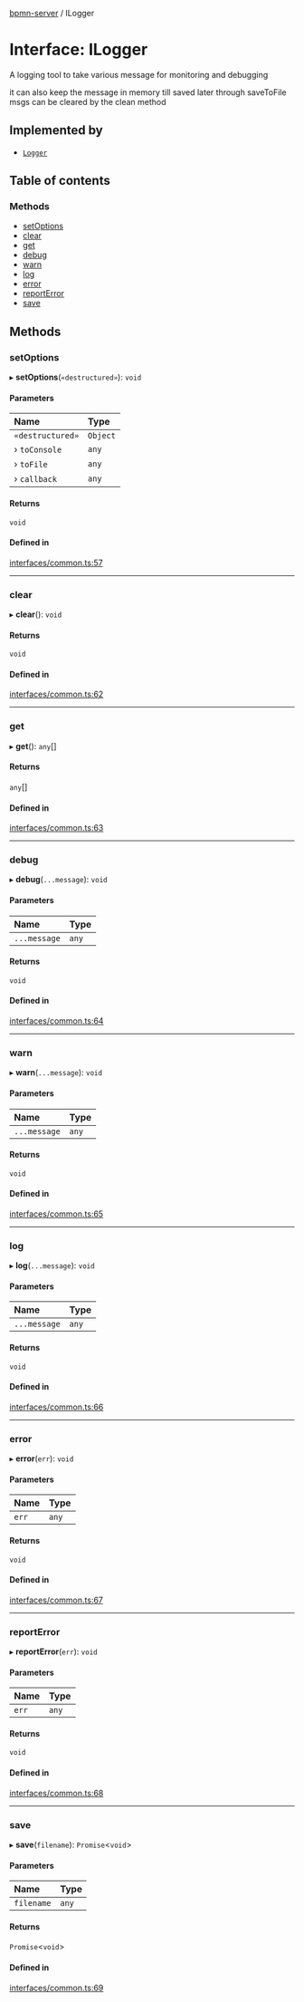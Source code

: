[bpmn-server](../readme.md) / ILogger

# Interface: ILogger

A logging tool to take various message for monitoring and debugging

it can also keep the message in memory till saved later through saveToFile
msgs can be cleared by the clean method

## Implemented by

- [`Logger`](../classes/Logger.md)

## Table of contents

### Methods

- [setOptions](ILogger.md#setoptions)
- [clear](ILogger.md#clear)
- [get](ILogger.md#get)
- [debug](ILogger.md#debug)
- [warn](ILogger.md#warn)
- [log](ILogger.md#log)
- [error](ILogger.md#error)
- [reportError](ILogger.md#reporterror)
- [save](ILogger.md#save)

## Methods

### setOptions

▸ **setOptions**(`«destructured»`): `void`

#### Parameters

| Name | Type |
| :------ | :------ |
| `«destructured»` | `Object` |
| › `toConsole` | `any` |
| › `toFile` | `any` |
| › `callback` | `any` |

#### Returns

`void`

#### Defined in

[interfaces/common.ts:57](https://github.com/bpmnServer/bpmn-server/blob/40582af/src/interfaces/common.ts#L57)

___

### clear

▸ **clear**(): `void`

#### Returns

`void`

#### Defined in

[interfaces/common.ts:62](https://github.com/bpmnServer/bpmn-server/blob/40582af/src/interfaces/common.ts#L62)

___

### get

▸ **get**(): `any`[]

#### Returns

`any`[]

#### Defined in

[interfaces/common.ts:63](https://github.com/bpmnServer/bpmn-server/blob/40582af/src/interfaces/common.ts#L63)

___

### debug

▸ **debug**(`...message`): `void`

#### Parameters

| Name | Type |
| :------ | :------ |
| `...message` | `any` |

#### Returns

`void`

#### Defined in

[interfaces/common.ts:64](https://github.com/bpmnServer/bpmn-server/blob/40582af/src/interfaces/common.ts#L64)

___

### warn

▸ **warn**(`...message`): `void`

#### Parameters

| Name | Type |
| :------ | :------ |
| `...message` | `any` |

#### Returns

`void`

#### Defined in

[interfaces/common.ts:65](https://github.com/bpmnServer/bpmn-server/blob/40582af/src/interfaces/common.ts#L65)

___

### log

▸ **log**(`...message`): `void`

#### Parameters

| Name | Type |
| :------ | :------ |
| `...message` | `any` |

#### Returns

`void`

#### Defined in

[interfaces/common.ts:66](https://github.com/bpmnServer/bpmn-server/blob/40582af/src/interfaces/common.ts#L66)

___

### error

▸ **error**(`err`): `void`

#### Parameters

| Name | Type |
| :------ | :------ |
| `err` | `any` |

#### Returns

`void`

#### Defined in

[interfaces/common.ts:67](https://github.com/bpmnServer/bpmn-server/blob/40582af/src/interfaces/common.ts#L67)

___

### reportError

▸ **reportError**(`err`): `void`

#### Parameters

| Name | Type |
| :------ | :------ |
| `err` | `any` |

#### Returns

`void`

#### Defined in

[interfaces/common.ts:68](https://github.com/bpmnServer/bpmn-server/blob/40582af/src/interfaces/common.ts#L68)

___

### save

▸ **save**(`filename`): `Promise`\<`void`\>

#### Parameters

| Name | Type |
| :------ | :------ |
| `filename` | `any` |

#### Returns

`Promise`\<`void`\>

#### Defined in

[interfaces/common.ts:69](https://github.com/bpmnServer/bpmn-server/blob/40582af/src/interfaces/common.ts#L69)
